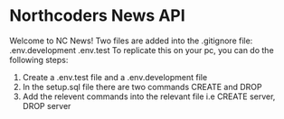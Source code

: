 # Northcoders News API

Welcome to NC News!
Two files are added into the .gitignore file:
.env.development
.env.test
To replicate this on your pc, you can do the following steps:
1. Create a .env.test file and a .env.development file
2. In the setup.sql file there are two commands CREATE and DROP
3. Add the relevent commands into the relevant file i.e CREATE server, DROP server